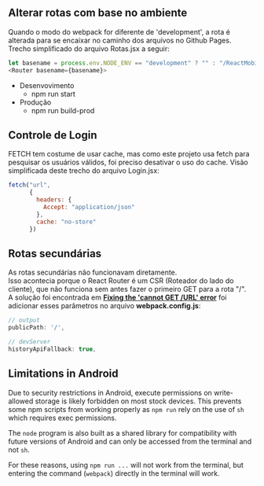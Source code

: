 ## Alterar rotas com base no ambiente

Quando o modo do webpack for diferente de 'development', a rota é alterada para se encaixar no caminho dos arquivos no Github Pages. Trecho simplificado do arquivo Rotas.jsx a seguir:

```javascript
let basename = process.env.NODE_ENV == "development" ? "" : "/ReactMobile/dist"
<Router basename={basename}>
```

- Desenvovimento
  - npm run start
- Produção
  - npm run build-prod

## Controle de Login

FETCH tem costume de usar cache, mas como este projeto usa fetch para pesquisar os usuários válidos, foi preciso desativar o uso do cache. Visão simplificada deste trecho do arquivo Login.jsx:

```javascript
fetch("url",
      {
        headers: {
          Accept: "application/json"
        },
        cache: "no-store"
      })
```

## Rotas secundárias

As rotas secundárias não funcionavam diretamente.<br>
Isso acontecia porque o React Router é um CSR (Roteador do lado do cliente), que não funciona sem antes fazer o primeiro GET para a rota "/".<br>
A solução foi encontrada em  **[Fixing the 'cannot GET /URL' error](https://ui.dev/react-router-cannot-get-url-refresh)** foi adicionar esses parâmetros no arquivo **webpack.config.js**:

```javascript
// output
publicPath: '/',

// devServer
historyApiFallback: true,
```

## Limitations in Android

Due to security restrictions in Android, execute permissions on write-allowed storage is likely forbidden on most stock devices. This prevents some npm scripts from working properly as `npm run` rely on the use of `sh` which requires exec permissions.

The `node` program is also built as a shared library for compatibility with future versions of Android and can only be accessed from the terminal and not `sh`.

For these reasons, using `npm run ...` will not work from the terminal, but entering the command (`webpack`) directly in the terminal will work.
